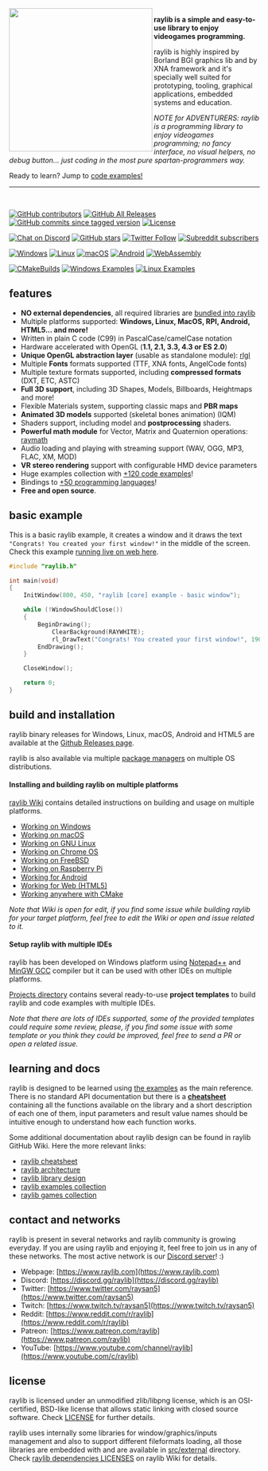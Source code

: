 <img align="left" src="https://github.com/raysan5/raylib/blob/master/logo/raylib_logo_animation.gif" width="288px">

**raylib is a simple and easy-to-use library to enjoy videogames programming.**

raylib is highly inspired by Borland BGI graphics lib and by XNA framework and it's specially well suited for prototyping, tooling, graphical applications, embedded systems and education.

*NOTE for ADVENTURERS: raylib is a programming library to enjoy videogames programming; no fancy interface, no visual helpers, no debug button... just coding in the most pure spartan-programmers way.*

Ready to learn? Jump to [code examples!](https://www.raylib.com/examples.html)

---

<br>

[![GitHub contributors](https://img.shields.io/github/contributors/raysan5/raylib)](https://github.com/raysan5/raylib/graphs/contributors)
[![GitHub All Releases](https://img.shields.io/github/downloads/raysan5/raylib/total)](https://github.com/raysan5/raylib/releases)
[![GitHub commits since tagged version](https://img.shields.io/github/commits-since/raysan5/raylib/4.0.0)](https://github.com/raysan5/raylib/commits/master)
[![License](https://img.shields.io/badge/license-zlib%2Flibpng-blue.svg)](LICENSE)

[![Chat on Discord](https://img.shields.io/discord/426912293134270465.svg?logo=discord)](https://discord.gg/raylib)
[![GitHub stars](https://img.shields.io/github/stars/raysan5/raylib?style=social)](https://github.com/raysan5/raylib/stargazers)
[![Twitter Follow](https://img.shields.io/twitter/follow/raysan5?style=social)](https://twitter.com/raysan5)
[![Subreddit subscribers](https://img.shields.io/reddit/subreddit-subscribers/raylib?style=social)](https://www.reddit.com/r/raylib/)

[![Windows](https://github.com/raysan5/raylib/workflows/Windows/badge.svg)](https://github.com/raysan5/raylib/actions?query=workflow%3AWindows)
[![Linux](https://github.com/raysan5/raylib/workflows/Linux/badge.svg)](https://github.com/raysan5/raylib/actions?query=workflow%3ALinux)
[![macOS](https://github.com/raysan5/raylib/workflows/macOS/badge.svg)](https://github.com/raysan5/raylib/actions?query=workflow%3AmacOS)
[![Android](https://github.com/raysan5/raylib/workflows/Android/badge.svg)](https://github.com/raysan5/raylib/actions?query=workflow%3AAndroid)
[![WebAssembly](https://github.com/raysan5/raylib/workflows/WebAssembly/badge.svg)](https://github.com/raysan5/raylib/actions?query=workflow%3AWebAssembly)

[![CMakeBuilds](https://github.com/raysan5/raylib/workflows/CMakeBuilds/badge.svg)](https://github.com/raysan5/raylib/actions?query=workflow%3ACMakeBuilds)
[![Windows Examples](https://github.com/raysan5/raylib/actions/workflows/windows_examples.yml/badge.svg)](https://github.com/raysan5/raylib/actions/workflows/windows_examples.yml)
[![Linux Examples](https://github.com/raysan5/raylib/actions/workflows/linux_examples.yml/badge.svg)](https://github.com/raysan5/raylib/actions/workflows/linux_examples.yml)

features
--------
  - **NO external dependencies**, all required libraries are [bundled into raylib](https://github.com/raysan5/raylib/tree/master/src/external)
  - Multiple platforms supported: **Windows, Linux, MacOS, RPI, Android, HTML5... and more!**
  - Written in plain C code (C99) in PascalCase/camelCase notation
  - Hardware accelerated with OpenGL (**1.1, 2.1, 3.3, 4.3 or ES 2.0**)
  - **Unique OpenGL abstraction layer** (usable as standalone module): [rlgl](https://github.com/raysan5/raylib/blob/master/src/rlgl.h)
  - Multiple **Fonts** formats supported (TTF, XNA fonts, AngelCode fonts)
  - Multiple texture formats supported, including **compressed formats** (DXT, ETC, ASTC)
  - **Full 3D support**, including 3D Shapes, Models, Billboards, Heightmaps and more! 
  - Flexible Materials system, supporting classic maps and **PBR maps**
  - **Animated 3D models** supported (skeletal bones animation) (IQM)
  - Shaders support, including model and **postprocessing** shaders.
  - **Powerful math module** for Vector, Matrix and Quaternion operations: [raymath](https://github.com/raysan5/raylib/blob/master/src/raymath.h)
  - Audio loading and playing with streaming support (WAV, OGG, MP3, FLAC, XM, MOD)
  - **VR stereo rendering** support with configurable HMD device parameters
  - Huge examples collection with [+120 code examples](https://github.com/raysan5/raylib/tree/master/examples)!
  - Bindings to [+50 programming languages](https://github.com/raysan5/raylib/blob/master/BINDINGS.md)!
  - **Free and open source**.

basic example
--------------
This is a basic raylib example, it creates a window and it draws the text `"Congrats! You created your first window!"` in the middle of the screen. Check this example [running live on web here](https://www.raylib.com/examples/core/loader.html?name=core_basic_window).
```c
#include "raylib.h"

int main(void)
{
    InitWindow(800, 450, "raylib [core] example - basic window");

    while (!WindowShouldClose())
    {
        BeginDrawing();
            ClearBackground(RAYWHITE);
            rl_DrawText("Congrats! You created your first window!", 190, 200, 20, LIGHTGRAY);
        EndDrawing();
    }

    CloseWindow();

    return 0;
}
```

build and installation
----------------------

raylib binary releases for Windows, Linux, macOS, Android and HTML5 are available at the [Github Releases page](https://github.com/raysan5/raylib/releases).

raylib is also available via multiple [package managers](https://github.com/raysan5/raylib/issues/613) on multiple OS distributions.

#### Installing and building raylib on multiple platforms

[raylib Wiki](https://github.com/raysan5/raylib/wiki#development-platforms) contains detailed instructions on building and usage on multiple platforms.

 - [Working on Windows](https://github.com/raysan5/raylib/wiki/Working-on-Windows)
 - [Working on macOS](https://github.com/raysan5/raylib/wiki/Working-on-macOS)
 - [Working on GNU Linux](https://github.com/raysan5/raylib/wiki/Working-on-GNU-Linux)
 - [Working on Chrome OS](https://github.com/raysan5/raylib/wiki/Working-on-Chrome-OS)
 - [Working on FreeBSD](https://github.com/raysan5/raylib/wiki/Working-on-FreeBSD)
 - [Working on Raspberry Pi](https://github.com/raysan5/raylib/wiki/Working-on-Raspberry-Pi)
 - [Working for Android](https://github.com/raysan5/raylib/wiki/Working-for-Android)
 - [Working for Web (HTML5)](https://github.com/raysan5/raylib/wiki/Working-for-Web-(HTML5))
 - [Working anywhere with CMake](https://github.com/raysan5/raylib/wiki/Working-with-CMake)

*Note that Wiki is open for edit, if you find some issue while building raylib for your target platform, feel free to edit the Wiki or open and issue related to it.*

#### Setup raylib with multiple IDEs

raylib has been developed on Windows platform using [Notepad++](https://notepad-plus-plus.org/) and [MinGW GCC](https://www.mingw-w64.org/) compiler but it can be used with other IDEs on multiple platforms.

[Projects directory](https://github.com/raysan5/raylib/tree/master/projects) contains several ready-to-use **project templates** to build raylib and code examples with multiple IDEs.

*Note that there are lots of IDEs supported, some of the provided templates could require some review, please, if you find some issue with some template or you think they could be improved, feel free to send a PR or open a related issue.*

learning and docs
------------------

raylib is designed to be learned using [the examples](https://github.com/raysan5/raylib/tree/master/examples) as the main reference. There is no standard API documentation but there is a [**cheatsheet**](https://www.raylib.com/cheatsheet/cheatsheet.html) containing all the functions available on the library and a short description of each one of them, input parameters and result value names should be intuitive enough to understand how each function works. 

Some additional documentation about raylib design can be found in raylib GitHub Wiki. Here the more relevant links:

 - [raylib cheatsheet](https://www.raylib.com/cheatsheet/cheatsheet.html)
 - [raylib architecture](https://github.com/raysan5/raylib/wiki/raylib-architecture)
 - [raylib library design](https://github.com/raysan5/raylib/wiki)
 - [raylib examples collection](https://github.com/raysan5/raylib/tree/master/examples)
 - [raylib games collection](https://github.com/raysan5/raylib-games)


contact and networks
---------------------

raylib is present in several networks and raylib community is growing everyday. If you are using raylib and enjoying it, feel free to join us in any of these networks. The most active network is our [Discord server](https://discord.gg/raylib)! :)

 - Webpage: [https://www.raylib.com](https://www.raylib.com)
 - Discord: [https://discord.gg/raylib](https://discord.gg/raylib)
 - Twitter: [https://www.twitter.com/raysan5](https://www.twitter.com/raysan5)
 - Twitch:  [https://www.twitch.tv/raysan5](https://www.twitch.tv/raysan5)
 - Reddit:  [https://www.reddit.com/r/raylib](https://www.reddit.com/r/raylib)
 - Patreon: [https://www.patreon.com/raylib](https://www.patreon.com/raylib)
 - YouTube: [https://www.youtube.com/channel/raylib](https://www.youtube.com/c/raylib)

license
-------

raylib is licensed under an unmodified zlib/libpng license, which is an OSI-certified, BSD-like license that allows static linking with closed source software. Check [LICENSE](LICENSE) for further details.

raylib uses internally some libraries for window/graphics/inputs management and also to support different fileformats loading, all those libraries are embedded with and are available in [src/external](https://github.com/raysan5/raylib/tree/master/src/external) directory. Check [raylib dependencies LICENSES](https://github.com/raysan5/raylib/wiki/raylib-dependencies) on raylib Wiki for details.
